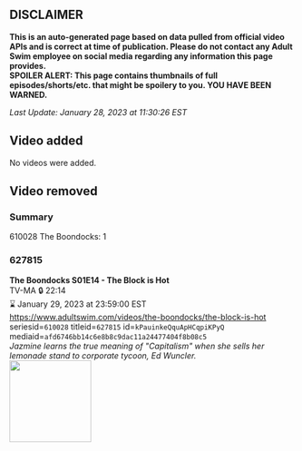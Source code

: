 ## DISCLAIMER
**This is an auto-generated page based on data pulled from official video APIs and is correct at time of publication. Please do not contact any Adult Swim employee on social media regarding any information this page provides.**  
**SPOILER ALERT: This page contains thumbnails of full episodes/shorts/etc. that might be spoilery to you. YOU HAVE BEEN WARNED.**  

_Last Update: January 28, 2023 at 11:30:26 EST_
## Video added
No videos were added.  
## Video removed
### Summary
610028 The Boondocks: 1  
### 627815
**The Boondocks S01E14 - The Block is Hot**  
TV-MA 🔒 22:14  
⌛ January 29, 2023 at 23:59:00 EST  
https://www.adultswim.com/videos/the-boondocks/the-block-is-hot  
seriesid=`610028` titleid=`627815` id=`kPauinkeQquApHCqpiKPyQ` mediaid=`afd6746bb14c6e8b8c9dac11a24477404f8b08c5`  
_Jazmine learns the true meaning of "Capitalism" when she sells her lemonade stand to corporate tycoon, Ed Wuncler._  
<a href="https://media.cdn.adultswim.com/uploads/20200302/thumbnails/2_20321122491-boondocks_114.jpg"><img src="https://media.cdn.adultswim.com/uploads/20200302/thumbnails/2_20321122491-boondocks_114.jpg" height="144px" /></a>
